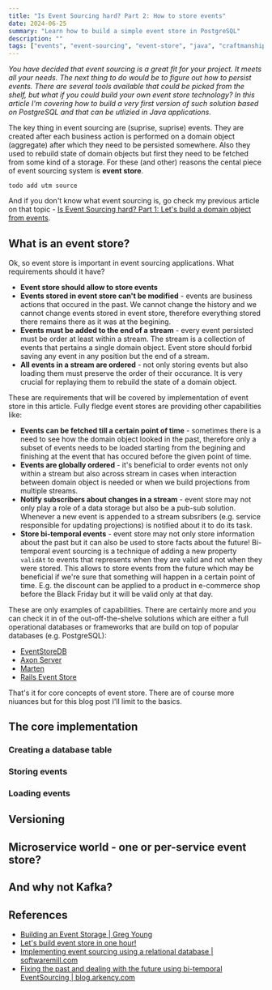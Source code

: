 ```yaml
---
title: "Is Event Sourcing hard? Part 2: How to store events"
date: 2024-06-25
summary: "Learn how to build a simple event store in PostgreSQL"
description: ""
tags: ["events", "event-sourcing", "event-store", "java", "craftmanship", "architecture", "database", "postgresql"]
---
```


*You have decided that event sourcing is a great fit for your project. It meets all your needs. The next thing to do would be to figure out how to persist events. There are several tools available that could be picked from the shelf, but what if you could build your own event store technology? In this article I'm covering how to build a very first version of such solution based on PostgreSQL and that can be utlizied in Java applications.*

The key thing in event sourcing are (suprise, suprise) events. They are created after each business action is performed on a domain object (aggregate) after which they need to be persisted somewhere. Also they used to rebuild state of domain objects but first they need to be fetched from some kind of a storage. For these (and other) reasons the cental piece of event sourcing system is **event store**.

    todo add utm source
And if you don't know what event sourcing is, go check my previous article on that topic - [Is Event Sourcing hard? Part 1: Let's build a domain object from events](http://localhost:1313/posts/052_event-sourcing-part-1/).

## What is an event store?

Ok, so event store is important in event sourcing applications. What requirements should it have?

* **Event store should allow to store events**
* **Events stored in event store can't be modified** - events are business actions that occured in the past. We cannot change the history and we cannot change events stored in event store, therefore everything stored there remains there as it was at the begining.
* **Events must be added to the end of a stream** - every event persisted must be order at least within a stream. The stream is a collection of events that pertains a single domain object. Event store should forbid saving any event in any position but the end of a stream.
* **All events in a stream are ordered** - not only storing events but also loading them must preserve the order of their occurance. It is very crucial for replaying them to rebuild the state of a domain object.

These are requirements that will be covered by implementation of event store in this article. Fully fledge event stores are providing other capabilities like:

* **Events can be fetched till a certain point of time** - sometimes there is a need to see how the domain object looked in the past, therefore only a subset of events needs to be loaded starting from the begining and finishing at the event that has occured before the given point of time.
* **Events are globally ordered** - it's beneficial to order events not only within a stream but also across stream in cases when interaction between domain object is needed or when we build projections from multiple streams.
* **Notify subscribers about changes in a stream** - event store may not only play a role of a data storage but also be a pub-sub solution. Whenever a new event is appended to a stream subsribers (e.g. service responsible for updating projections) is notified about it to do its task.
* **Store bi-temporal events** - event store may not only store information about the past but it can also be used to store facts about the future! Bi-temporal event sourcing is a technique of adding a new property `validAt` to events that represents when they are valid and not when they were stored. This allows to store events from the future which may be beneficial if we're sure that something will happen in a certain point of time. E.g. the discount can be applied to a product in e-commerce shop before the Black Friday but it will be valid only at that day.

These are only examples of capabilities. There are certainly more and you can check it in of the out-off-the-shelve solutions which are either a full operational databases or frameworks that are build on top of popular databases (e.g. PostgreSQL):

* [EventStoreDB](https://www.eventstore.com/eventstoredb)
* [Axon Server](https://www.axoniq.io/products/axon-server)
* [Marten](https://martendb.io/)
* [Rails Event Store](https://railseventstore.org/)

That's it for core concepts of event store. There are of course more niuances but for this blog post I'll limit to the basics.

## The core implementation

### Creating a database table

### Storing events

### Loading events

## Versioning

## Microservice world - one or per-service event store?

## And why not Kafka?

## References

* [Building an Event Storage | Greg Young](https://cqrs.wordpress.com/documents/building-event-storage/)
* [Let's build event store in one hour!](https://event-driven.io/pl/lets_build_event_store_in_one_hour/)
* [Implementing event sourcing using a relational database | softwaremill.com](https://softwaremill.com/implementing-event-sourcing-using-a-relational-database/)
* [Fixing the past and dealing with the future using bi-temporal EventSourcing | blog.arkency.com](https://blog.arkency.com/fixing-the-past-and-dealing-with-the-future-using-bi-temporal-eventsourcing/)
